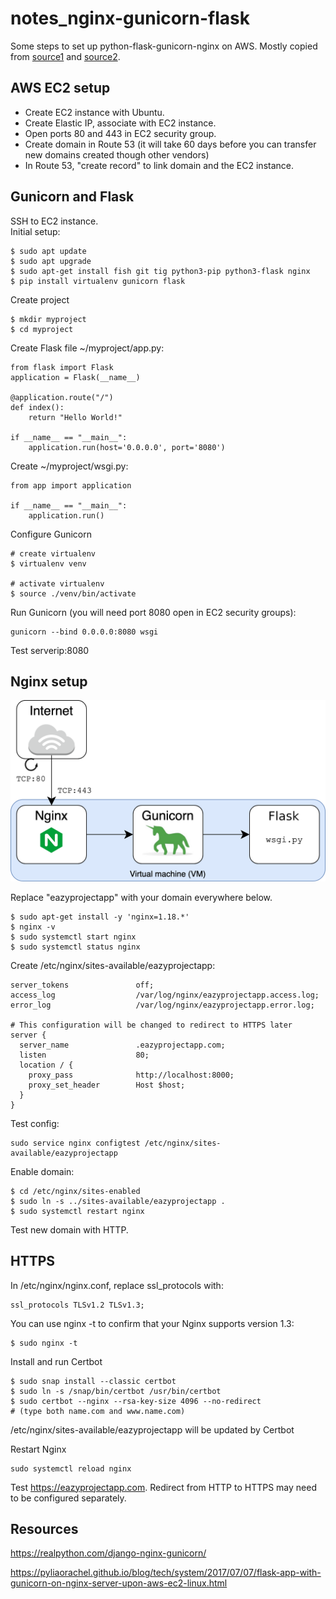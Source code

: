 # notes_nginx-gunicorn-flask
Some steps to set up python-flask-gunicorn-nginx on AWS. Mostly copied from [source1](https://realpython.com/django-nginx-gunicorn/) and [source2](https://pyliaorachel.github.io/blog/tech/system/2017/07/07/flask-app-with-gunicorn-on-nginx-server-upon-aws-ec2-linux.html).

## AWS EC2 setup

* Create EC2 instance with Ubuntu.
* Create Elastic IP, associate with EC2 instance.
* Open ports 80 and 443 in EC2 security group.
* Create domain in Route 53 (it will take 60 days before you can transfer new domains created though other vendors)
* In Route 53, "create record" to link domain and the EC2 instance.


## Gunicorn and Flask
SSH to EC2 instance.<br />
Initial setup:
```
$ sudo apt update
$ sudo apt upgrade
$ sudo apt-get install fish git tig python3-pip python3-flask nginx
$ pip install virtualenv gunicorn flask
```
Create project
```
$ mkdir myproject
$ cd myproject
```
Create Flask file ~/myproject/app.py:
```
from flask import Flask
application = Flask(__name__)

@application.route("/")
def index():
    return "Hello World!"

if __name__ == "__main__":
    application.run(host='0.0.0.0', port='8080')
```
Create ~/myproject/wsgi.py:
```
from app import application

if __name__ == "__main__":
    application.run()
``` 

Configure Gunicorn
```
# create virtualenv
$ virtualenv venv

# activate virtualenv
$ source ./venv/bin/activate
```

Run Gunicorn (you will need port 8080 open in EC2 security groups):
```
gunicorn --bind 0.0.0.0:8080 wsgi
```

Test serverip:8080

## Nginx setup
![alt text](/images/nginx-gunicorn-flask.png)

Replace "eazyprojectapp" with your domain everywhere below.

```
$ sudo apt-get install -y 'nginx=1.18.*'
$ nginx -v 
$ sudo systemctl start nginx
$ sudo systemctl status nginx
```
Create /etc/nginx/sites-available/eazyprojectapp:
```
server_tokens               off;
access_log                  /var/log/nginx/eazyprojectapp.access.log;
error_log                   /var/log/nginx/eazyprojectapp.error.log;

# This configuration will be changed to redirect to HTTPS later
server {
  server_name               .eazyprojectapp.com;
  listen                    80;
  location / {
    proxy_pass              http://localhost:8000;
    proxy_set_header        Host $host;
  }
}
```

Test config:
```
sudo service nginx configtest /etc/nginx/sites-available/eazyprojectapp
```
Enable domain:
```
$ cd /etc/nginx/sites-enabled
$ sudo ln -s ../sites-available/eazyprojectapp .
$ sudo systemctl restart nginx
```

Test new domain with HTTP.

## HTTPS
In /etc/nginx/nginx.conf, replace ssl_protocols with: 
```
ssl_protocols TLSv1.2 TLSv1.3;
```

You can use nginx -t to confirm that your Nginx supports version 1.3:
```
$ sudo nginx -t
```
Install and run Certbot
```
$ sudo snap install --classic certbot
$ sudo ln -s /snap/bin/certbot /usr/bin/certbot
$ sudo certbot --nginx --rsa-key-size 4096 --no-redirect
# (type both name.com and www.name.com)
```
/etc/nginx/sites-available/eazyprojectapp will be updated by Certbot

Restart Nginx
```
sudo systemctl reload nginx
```

Test https://eazyprojectapp.com. Redirect from HTTP to HTTPS may need to be configured separately.



## Resources
https://realpython.com/django-nginx-gunicorn/

https://pyliaorachel.github.io/blog/tech/system/2017/07/07/flask-app-with-gunicorn-on-nginx-server-upon-aws-ec2-linux.html

